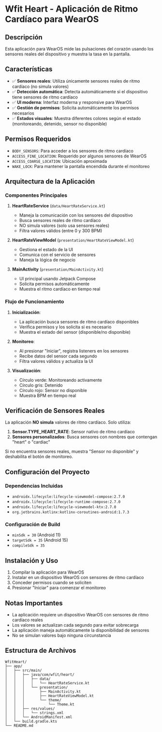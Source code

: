 # Wfit Heart - Aplicación de Ritmo Cardíaco para WearOS

## Descripción
Esta aplicación para WearOS mide las pulsaciones del corazón usando los sensores reales del dispositivo y muestra la tasa en la pantalla.

## Características
- ✅ **Sensores reales**: Utiliza únicamente sensores reales de ritmo cardíaco (no simula valores)
- ✅ **Detección automática**: Detecta automáticamente si el dispositivo tiene sensores de ritmo cardíaco
- ✅ **UI moderna**: Interfaz moderna y responsive para WearOS
- ✅ **Gestión de permisos**: Solicita automáticamente los permisos necesarios
- ✅ **Estados visuales**: Muestra diferentes colores según el estado (monitoreando, detenido, sensor no disponible)

## Permisos Requeridos
- `BODY_SENSORS`: Para acceder a los sensores de ritmo cardíaco
- `ACCESS_FINE_LOCATION`: Requerido por algunos sensores de WearOS
- `ACCESS_COARSE_LOCATION`: Ubicación aproximada
- `WAKE_LOCK`: Para mantener la pantalla encendida durante el monitoreo

## Arquitectura de la Aplicación

### Componentes Principales

1. **HeartRateService** (`data/HeartRateService.kt`)
   - Maneja la comunicación con los sensores del dispositivo
   - Busca sensores reales de ritmo cardíaco
   - NO simula valores (solo usa sensores reales)
   - Filtra valores válidos (entre 0 y 300 BPM)

2. **HeartRateViewModel** (`presentation/HeartRateViewModel.kt`)
   - Gestiona el estado de la UI
   - Comunica con el servicio de sensores
   - Maneja la lógica de negocio

3. **MainActivity** (`presentation/MainActivity.kt`)
   - UI principal usando Jetpack Compose
   - Solicita permisos automáticamente
   - Muestra el ritmo cardíaco en tiempo real

### Flujo de Funcionamiento

1. **Inicialización**:
   - La aplicación busca sensores de ritmo cardíaco disponibles
   - Verifica permisos y los solicita si es necesario
   - Muestra el estado del sensor (disponible/no disponible)

2. **Monitoreo**:
   - Al presionar "Iniciar", registra listeners en los sensores
   - Recibe datos del sensor cada segundo
   - Filtra valores válidos y actualiza la UI

3. **Visualización**:
   - Círculo verde: Monitoreando activamente
   - Círculo gris: Detenido
   - Círculo rojo: Sensor no disponible
   - Muestra BPM en tiempo real

## Verificación de Sensores Reales

La aplicación **NO simula** valores de ritmo cardíaco. Solo utiliza:

1. **Sensor.TYPE_HEART_RATE**: Sensor nativo de ritmo cardíaco
2. **Sensores personalizados**: Busca sensores con nombres que contengan "heart" o "cardiac"

Si no encuentra sensores reales, muestra "Sensor no disponible" y deshabilita el botón de monitoreo.

## Configuración del Proyecto

### Dependencias Incluidas
- `androidx.lifecycle:lifecycle-viewmodel-compose:2.7.0`
- `androidx.lifecycle:lifecycle-runtime-compose:2.7.0`
- `androidx.lifecycle:lifecycle-viewmodel-ktx:2.7.0`
- `org.jetbrains.kotlinx:kotlinx-coroutines-android:1.7.3`

### Configuración de Build
- `minSdk = 30` (Android 11)
- `targetSdk = 35` (Android 15)
- `compileSdk = 35`

## Instalación y Uso

1. Compilar la aplicación para WearOS
2. Instalar en un dispositivo WearOS con sensores de ritmo cardíaco
3. Conceder permisos cuando se soliciten
4. Presionar "Iniciar" para comenzar el monitoreo

## Notas Importantes

- La aplicación requiere un dispositivo WearOS con sensores de ritmo cardíaco reales
- Los valores se actualizan cada segundo para evitar sobrecarga
- La aplicación maneja automáticamente la disponibilidad de sensores
- No se simulan valores bajo ninguna circunstancia

## Estructura de Archivos

```
WfitHeart/
├── app/
│   ├── src/main/
│   │   ├── java/com/wfit/heart/
│   │   │   ├── data/
│   │   │   │   └── HeartRateService.kt
│   │   │   └── presentation/
│   │   │       ├── MainActivity.kt
│   │   │       ├── HeartRateViewModel.kt
│   │   │       └── theme/
│   │   │           └── Theme.kt
│   │   ├── res/values/
│   │   │   └── strings.xml
│   │   └── AndroidManifest.xml
│   └── build.gradle.kts
└── README.md
``` 